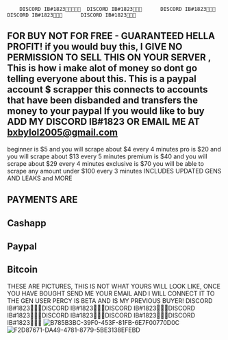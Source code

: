         DISCORD IB#1823  DISCORD IB#1823      DISCORD IB#1823          DISCORD IB#1823      DISCORD IB#1823
FOR BUY NOT FOR FREE - GUARANTEED HELLA PROFIT!
if you would buy this, I GIVE NO PERMISSION TO SELL THIS ON YOUR SERVER , This is how i make alot of money so dont go telling everyone about this.
This is a paypal account $ scrapper this connects to accounts that have been disbanded and transfers the money to your paypal 
If you would like to buy ADD MY DISCORD IB#1823 OR EMAIL ME AT bxbylol2005@gmail.com 
------------------------------------------------------------
beginner is $5 and you will scrape about $4 every 4 minutes
pro is $20 and you will scrape about $13 every 5 minutes 
premium is $40 and you will scrape about $29 every 4 minutes
exclusive is $70 you will be able to scrape any amount under $100 every 3 minutes INCLUDES UPDATED GENS AND LEAKS and MORE

PAYMENTS ARE 
------------
Cashapp
------------
Paypal
------------
Bitcoin 
------------
THESE ARE PICTURES, THIS IS NOT WHAT YOURS WILL LOOK LIKE, ONCE YOU HAVE BOUGHT SEND ME YOUR EMAIL AND I WILL CONNECT IT TO THE GEN 
USER PERCY IS BETA AND IS MY PREVIOUS BUYER!
DISCORD IB#1823DISCORD IB#1823DISCORD IB#1823DISCORD IB#1823DISCORD IB#1823DISCORD IB#1823DISCORD IB#1823
![B785B3BC-39F0-453F-81FB-6E7F00770D0C](https://github.com/DiscordIB2077/PayPal-scraper/assets/127969500/2b5d1070-c332-4ea4-becb-25fa79cc8261)
![F2D87671-DA49-4781-8779-5BE3138EFEBD](https://github.com/DiscordIB2077/PayPal-scraper/assets/127969500/f9d44b5b-c444-43a5-baca-ba92341ecf00)
